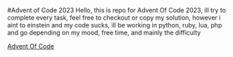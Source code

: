#Advent of Code 2023
Hello, this is repo for Advent Of Code 2023, ill try to complete every task, feel free to checkout or copy my solution, however i aint to einstein and my code sucks, ill be working in python, ruby, lua, php and go depending on my mood, free time, and mainly the difficulty

[Advent Of Code](https://adventofcode.com/2023/day/1/answer)